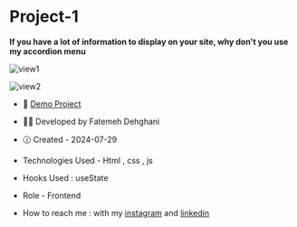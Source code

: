 # Project-1

**If you have a lot of information to display on your site, why don't you use my accordion menu**

![view1](https://github.com/user-attachments/assets/6789665b-97e4-437d-8846-3f34839984db)

![view2](https://github.com/user-attachments/assets/8f097017-5f84-436b-b344-e980b3f4d874)

- 🐾 [Demo Project](https://ftmdhn.github.io/project-1/)

- 👩‍💻 Developed by Fatemeh Dehghani 

- 🕜 Created - 2024-07-29

- Technologies Used - Html , css , js

- Hooks Used : useState 

- Role - Frontend

- How to reach me : with my [instagram](https://www.instagram.com/ftm.dehgni/) and [linkedin](https://www.linkedin.com/in/fatemeh-dehghani-060973314/)
